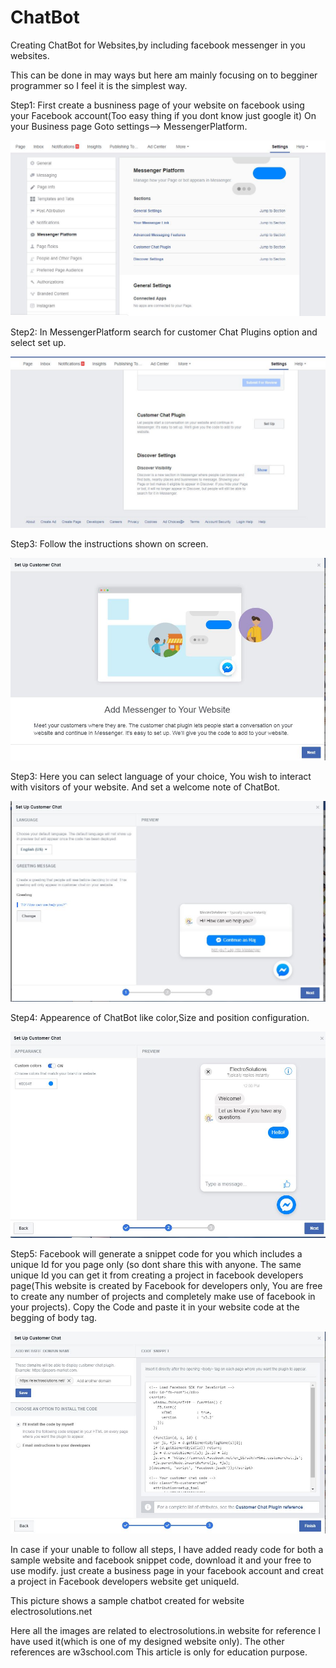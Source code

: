 # ChatBot
Creating ChatBot for Websites,by including facebook messenger in you websites.

This can be done in may ways but here am mainly focusing on to begginer programmer so I feel it is the simplest way.

 Step1: First create a busniness page of your website on facebook using your Facebook account(Too easy thing if you dont know just google it) On your Business page Goto settings--> MessengerPlatform. 

<img src="img/MessengerPage.JPG">

 Step2: In MessengerPlatform search for customer Chat Plugins option and select set up.
 
 <img src="img/custemChatPlugin.JPG">
 
 Step3: Follow the instructions shown on screen.
 
<img src="img/setup1.JPG">

Step3: Here you can select language of your choice, You wish to interact with visitors of your website. And set a welcome note of ChatBot. 

<img src="img/setup2.JPG">

Step4: Appearence of ChatBot like color,Size and position configuration.

<img src="img/setup3.JPG">

Step5: Facebook will generate a snippet code for you which includes a unique Id for you page only (so dont share this with anyone. The same unique Id you can get it from creating a project in facebook developers page(This website is created by Facebook for developers only, You are free to create any number of projects and completely make use of facebook in your projects).
Copy the Code and paste it in your website code at the begging of body tag.

<img src="img/codesnippet.JPG">

In case if your unable to follow all steps, I have added ready code for both a sample website and facebook snippet code, download it and your free to use modify. just create a business page in your facebook account and creat a project in Facebook developers website get uniqueId.

This picture shows a sample chatbot created for website electrosolutions.net

Here all the images are related to electrosolutions.in website for reference I have used it(which is one of my designed website only).
The other references are w3school.com
This article is only for education purpose.
